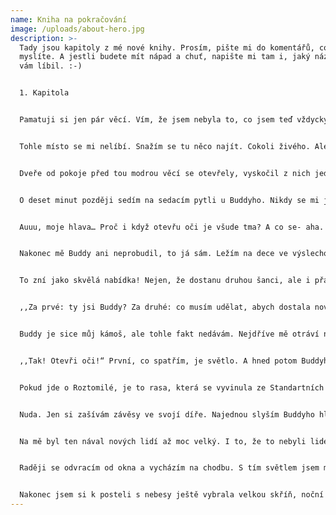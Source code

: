```yaml
---
name: Kniha na pokračování
image: /uploads/about-hero.jpg
description: >-
  Tady jsou kapitoly z mé nové knihy. Prosím, pište mi do komentářů, co si o tom
  myslíte. A jestli budete mít nápad a chuť, napište mi tam i, jaký název by se
  vám líbil. :-)


  1. Kapitola


  Pamatuji si jen pár věcí. Vím, že jsem nebyla to, co jsem teď vždycky. Pamatuji si, že jsem byla malá holčička, Která měla sestru. Ale teď nemám nic. Dokonce mám pocit, že mi chybí i život,… doslova.


  Tohle místo se mi nelíbí. Snažím se tu něco najít. Cokoli živého. Ale už tu bloudím přes patnáct minut a pořád nic. Ani neslyším přes díry ve zdech a ve střeše zpívat ptáky. I brouci mi tu chybí. Asi mají víc rozumu než já a utekli. Nevím, jestli nemám být ráda, že jsem zatím nic nepotkala. Chels se mi jednou svěřila, že z tohohle místa má špatný pocit a noční můry. Řekla jsem jí, že má noční můry úplně ze všeho. Ach Chels, kdyby jsi tu byla… Necítila bych se jako štvané zvíře. A taky by se pode mnou zrovna neprolomilo prkno. Sakra, to tu věc určitě přiláká! ,,Haló? Kdo je tam? Ozvěte se, nebo toho budete litovat! Varuji vás, jsem ozbrojený!“ Tak to mi tedy dodalo odvahu. Utíkám, a je mi jedno, že tohle, ať je to kdokoli zřejmě není to, co mě pronásledovalo. ,,Tady je! Kód 5! Kód 5!“ Nevím, co kód 5 znamená, ale Dort na přivítanou to asi nebude. Já se tady ztrácím! Proč tu je proboha tolik chodeb a pokojů?


  Dveře od pokoje před tou modrou věcí se otevřely, vyskočil z nich jeden z Roztomilý a chytil ji. Teď půjde do výslechové místnosti. Horší den už to být nemůže. Přiznávám, že boj není úplně můj styl, ale nikdo mi nemůže vyčítat, že po noci koukání na horory mě vyděsí prasknout prkno. Ach jo, teď to budu určitě mít celý týden na talíři. ,,Hej! Lišáku!“ zařve na mě Buddy. ,,Mám jméno!“ vrátím mu to. ,,No jo furt. Pojď se mnou, musíme si promluvit.“ Sakra. To nevypadá nejlépe. Když si mě naposledy zavolal, bylo to kvůli té zmrzlině. Mandy se z toho asi ještě nevzpamatovala. Zeptám se kdy. Prý že za půl hodiny. A co si představuje, že budu tu půlhodinu dělat? Asi nechám tu špinavou práci na Bunnym a Roztomilých. Takže půlhodinka v mojí díře? Hmmm, asi ne. Toulat se vilou? Pfff. Půjdu se mrknout, co dělají ostatní. Jdu tedy do středu (ne)dění, té místnosti, kde se dříve dělaly oslavy. Od té doby, co ji HaluBunny pojmenoval Party room jí nikdo neřekne jinak. Ale od minulého století se v ní žádné oslavy nedělaly a dneska tomu nebylo jinak. Nic zvláštního se tu neděje. Mám tendenci Cindy vytrhnout tu její kuchařku a všechny s ní pořádně přetáhnout. Ovládl jsem se a místo toho jsem si vzal Bunnyho kytaru a pořádně ji rozladil. Jak je možné, že za padesát let si už nevážíme toho, co jsme získali? Místo toho to tu všechny- Goldy se zvedne a začne řvát: ,,Tady se nicneděje! Haló, lidi! Vážně vás to tu neštve?!“ Jako na zavolanou. ,,Jo, štve. A co s tím chceš dělat, hmm?“ Utrousím jízlivě. Bunny, který zrovna vejde do místnosti se chopí slova (kytaru schovávám pod stůl): ,, O čem je řeč?“ ,,Nudíme se. Když zavřeš na padesát let přes padesát lidí do polorozpadlé vily, myslíš, že se tady potrhají smíchy?“ ,,Nemysli si, já se tu taky nudím. Ale,...“ Klesne na pohovku a vylezou z ní tři švábi. ,,… Teď jsme na chodbách chytili nějakou duši. Modrá barva, to půjde. Buddy začal s výslechem. Prý ji sem chce přetáhnout. Doufám, že se mu to povede. Ať se tu konečně něco děje.“ Vyletím ze křesla. Schůzka s Buddym! Sakryš! O dvě vteřiny později řvu na Bunnyho přes rameno omluvu, že jsem ho srazil na zem při mém zběsilém úprku. A o minutu později před jeho pokojem celý uřícený zjišťuji, že jsem tam o deset minut dříve,…


  O deset minut později sedím na sedacím pytli u Buddyho. Nikdy se mi jeho pokoj moc nelíbil. Byl na mě moc uklizený. Vedle ustlané postele s červenohnědým povlečením stojí stolek se starožitnou lampičkou a rozečtenou knížkou. Buddy říká, že můj zvyk- strkat místo záložky do knížky vše v dosahu- je nepochopitelný. Přísahám, že mu jednou tu jeho záložku s medvídkem Pú ukradnu. Co pak asi udělá? Půjde se vybrečet do té jeho skříně v protějším rohu pokoje? Vedle ní stojí na poličkách různé blbosti, ale i můj pohár, co jsem mu vyrobil ze dřeva k narozeninám. To to trochu kompenzuje. Na stole za mnou je petrolejová lampa, pastelky, tužky v kelímku a papíry na úhledné hromádce. To fakt nikdy nepochopím. Jak si dokáže neustále udržovat ten naleštěný pořádek? Sedací pytel, na kterém sedím je zhruba uprostřed pokoje a Buddy stojí u své náhražky ledničky a loví vodu nebo něco na ten způsob. Nesvítí se, protože trvá na tom, že dokud není tma, je to plýtvání. V naorandžovělém světle zapadajícího slunce, které sem proniká z okna a díry ve stropě se ale necítím dobře. Když se Buddy vybatolí se dvěma skleničkami černé tekutiny, jednu mi podá a přitáhne si židli. Nedůvěřivě si k tekutině přičichnu a nakrčím nos. ,,V pohodě, to můžeš vypít. Vyrobil jsem to před dvěma dny. Nemusíš se bát, nic se ti nestane.“ uklidňuje mě. Ale jestli o Buddym něco vím, tak to, že když přesně tohle řekne, NEPIJTE TO. ,,To jsi říkal s vodu taky. A máš to vůbec vyzkoušené?“ Mlčí. Tak vydechnu a položím skleničku na zem. ,,Zavolal sis mě jen proto, abych ti dělal pokusného králíka, nebo to má i jiný důvod?“ ,,Má to dva důvody. Až to vypiješ-“ ,,Ehm.“ ,,Prosím...“ ,,Lepší.“ ,,… řeknu ti ten druhý důvod.“ Dvě minuty nic neříkám a dávám si s ním souboj v zírání. Když mrknu, zavrčím a obsah skleničky do sebe kopnu. Nechutná to tak zle. Kouknu se na Buddyho a s kyselým úšklebkem řeknu: ,,Chutná to příšerně.“ ,,Ale nechutná.“ Usměje se na mě Buddy. Kouknu se na stolek, u kterého stojí… ne. To není pravda. Ten tady být nemůže. Na vlastí oči jsem viděl jeho smrt. Přichází blíž. Nakloní se ke mně a já se snažím dostat od něj co nejdál. Usmívá se a něco mi naznačí rukou. Buddy mě mlátí do tváří, ať se prý proberu. Jeho naléhavá slova mi ale zanikají v jediném, které šeptem řekne *on*: ,,Přicházím.“ Pak se zakloní a začne se smát. Jeho smích zní jako skřípění vlaku a já se tiše modlím, aby toho nechal a šel pryč. Začne měnit podobu a v ruce se mu objevuje nůž. Buddy na mě křičí, jeho nevidí. Ale svět se začíná vzdalovat a Tmavnout,…


  Auuu, moje hlava… Proč i když otevřu oči je všude tma? A co se- aha. Už si vzpomínám. Dostali mě. Kam mimochodem? Nic tu není. Jestli se můžu hýbat…? Hele, můžu se hýbat. Dobrá, ale co teď se mnou bude? Asi budu muset počkat. Jen bych ráda věděla, kde jsem. Když udělám pár kroků, Mohla bych možná nahmatat stěnu,… ,,Tak ses probudila. Ahoj. Jsem Buddy. Jak se jmenuješ ty? Neboj se.“ Ztuhla jsem. Kdo je ten Buddy? Kde je? A jak se sakra nemám bát? Raději si kleknu a odpovím. ,,Já jsem Eli. Eleanora… Kdo jsi a co chceš?“ Přitom ještě prohledávám rukama alespoň podlahu. ,, Jak jsem řekl, jmenuji se Buddy a jen jsem se chtěl zeptat, proč jsi se vloupala do našeho domu. Neboj. Nechci ti ublížit.“ Nic. Ten Buddy je divný. Proč se mě nebojí? Vypadám jako modrá mlha s očima. Jsem někde ve tmě a nic nevidím i když svítím(?). A on se mnou zatím jedná jako přítel. Zatím budu spolupracovat. Co koneckonců může udělat něčemu jako mraku? ,,Já se sem nevloupala. Ta vila je už od druhé světové opuštěná. Prostě tu bloudím a mám pocit, že něco mám hledat. Proč se mě nebojíš?“ Chvíli je ticho. Ne, vlastně není. On tam s nikým mluví. Co mají v plánu? Kdo jsou? Sakra, jestli je to nějaký gang, jsem v háji… I když vlastně ne. Sketa by byla horší. ,, Nebojím se tě, protože jsem byl jako ty. Taky mrtvý...“


  Nakonec mě Buddy ani neprobudil, to já sám. Ležím na dece ve výslechové místnosti. Buddyho jsem asi vyrušil. No a? Ten zmetek mě použil jako pokusného králíka! ,,Ehm. Kdy se mi hodláš omluvit?“ Ozve se z deky a Buddy se na mě otočí a dá si ukazováček před pusu, ať jsem zticha. To si dělá srandu?! Vstanu a dám mu pěstí. ,,Dobré ráno Šípková Růženko. Buď prosím zticha, nechci se s tebou pouštět do pětiminutové rvačky, když se znova někoho snažím naverbovat: A promiň.“ Řekne polohlasem. Vzdychnu a ducnu na zadek. Je to přece kamarád. Sice už přes padesát let, ale kamarád. Usměje se a vrátí se ke svojí práci. ,,Taky mrtvý-? Co? Jak to víš?! Hned mi to vysvětli!“ Ozve se zpoza neosvětleného okna. Trochu temperament, ne? ,,Poslouchej, to je tajná informace, kterou svěřuji jen těm, kteří jsou s námi v klanu. Téměř všichni jsme tady stejní. Od 2. světové války tady bydlíme. Nemáme kam jinam jít, všichni se nás bojí. Kdo by se nebál? Lidé se bojí a snaží se zničit nebo alespoň schovat to, čeho se bojí. Ale my jsme se nedali. Nestali se z nás duchové, strašíc na místě, kde jsme zemřeli, ale nevzdali jsme se a roky jsme hledali druhou šanci. Až jsme ji našli, a máme jí na rozdávání. Ale jen těm, kteří se k nám přidají.“ Téda. Buddy je dobrý řečník, to se musí uznat. Po chvilce se za oknem ozve: ,,Jak to myslíš, druhá šance? A co z toho budu mít, když se k vám přidám?“ ,,Našli jsme nová těla. Sice ne lidská ani zvířecí, ale bez duší, takže jsme našli naději na nový život. Jen jedna věc je špatně. Nemohli jsme si moc vybírat a...“ ,, A co?“ ,,Jsme monstra. Se životem a duší člověka, ale zvířecí tváří. Když se k nám přidáš, dostaneš druhou šanci. Přátele. Domov. Rodinu. Život.“ Tak to jsem od Buddyho vážně nečekal. To by rozplakalo i kámen. Vstanu a přijdu k Buddymu. Ukážu mu palec nahoru a rty naznačím: respekt. Usměje se a oba se koukneme přes okno do tmavé místnosti za ním. Jen uprostřed vidím nějaké modré světýlko.


  To zní jako skvělá nabídka! Nejen, že dostanu druhou šanci, ale i přátele! Kdyby to byla past, už by sklapla, když jsem byla mimo. Navíc, oni mou situaci asi dobře znají. Popsali ji přece přesně tak, jak se cítím. Už jsem se rozhodla. ,,Beru.“ Najednou se místnost projasnila a otevřely se dveře na jejím konci. V nich něco stálo. Počáteční úlek vystřídalo překvapení, když mi došlo, že to asi je Buddy. Nejspíš. Když věc přišla blíže a klekla si ke mně, začala jsem si ji pořádně prohlížet. Nevypadá jako monstrum. Jen jako něco mezi medvědem a člověkem. Nohy nemá moc vidět skrze hnědou, nepoddajnou srst, která mu pokrývá celý povrch těla. Má takové štíhlé, lidské tělo, jen porostlé chlupy a medvědí hlavou. I když,… Ani ta hlava není úplně medvědí. Možná je trochu štíhlejší, s delším čenichem a většíma očima, ale to je vše. Jen jedna věc se mi nezdá…


  ,,Za prvé: ty jsi Buddy? Za druhé: co musím udělat, abych dostala nové tělo? Za třetí: kde jsem, kdo jsou tvoji kámoši? Nejste nějaká sketa? A za čtvrté, a to nejdůležitější: PROČ MÁŠ VESTIČKU?!“ no jo, tu vestičku jsem si mohla odpustit. ,,Jo, jsem Buddy. Dělat nic nemusíš, ukážu ti tvé nové tělo sám, žádná sketa nejsme, jsi v té rozpadlé vile, mí kámoši jsou jinde a bacha, jsou jako já.“ chvilku je ticho. Pak si sarkasticky odkašlu. ,,Neurážej moji vestu. Bez ní si připadám divně.“ ,,Jsi divnej.“ ,,Pojď za mnou, ukážu ti tvé nové tělo a ostatní.“ Jojo, lézt na nervy, to já dovedu.


  Buddy je sice můj kámoš, ale tohle fakt nedávám. Nejdříve mě otráví nějakým tím svým jedem, mám halucinace a upadnu do bezvědomí, pak se mi ani neomluví a teď mě zapomněl ve výslechové místnosti. Může mít Napůl liška jako já depresi? Naneštěstí je tohle jediná místnost, která se v tomhle baráku dá zamknout. A Buddy rád zamyká. Co dělám? Řvu a mlátím pěstmi do dveří a okna. Na co myslí? ,,Hej! Kdo je tam? Buddy, jsi to ty?“ ozve se zpoza dveří. ,,Těsně vedle.“,,Felixi? Aha, to jsi ty. To už ses zase nechal zavřít ve výslechové místnosti?“ ,,Dostaň mě ven!“ ,,Máš štígro, že jdu zrovna kolem. Nechtěl bys tu přece trčet dvě hodiny? *Zase?*“ jo, není to poprvé, co mě sem Buddy omylem zavřel. ,,Prostě mě pusť ven! Nebo… Ach jo, já nevím, co by bylo nebo.“ ,,Prosím tě, vždyť už odemykám.“ Konečně se otevírají dveře. V nich stojí Bunny. Projdu kolem něj, utrousím rychlou poznámku něco ve smyslu, že to má u mě a mířím do party room.


  ,,Tak! Otevři oči!“ První, co spatřím, je světlo. A hned potom Buddyho. Ale to nejsou mé první vjemy. Můj první vjem bylo teplo. Pocit domova a bezpečí. To, co člověk nevnímá, když je ještě naživu. Znova cítím, jak mi v žilách proudí krev a bije mi srdce. V puse mám znovu sliny, mohu hýbat hmotnými věcmi. Ten pocit mi podvědomě chyběl. Létat po světě jako duše je vyčerpávající a nebezpečné. ,, Tak. Jak se cítíš?“ Buddy se vedle mě usmívá. Je zvláštní pocit, vidět normálníma, žijícíma očima. K tomuhle není co dodat. Zkusmo zamávám rukama a potom co zjistím, že mě poslouchají, ho obejmu. ,,Díky.“ ,,Chceš vidět ostatní?“ zakývu hlavou, oba se zvedneme a vejdeme do chodby. Když jí jdeme, jen tak mimochodem se zeptám: ,, A kolik vás tady je?“ ,,Tady nahoře, nebo celkově?“ ,,*nahoře*?“ ,, Ještě nás je hodně ve spodních podlažích. Tam dole se úplně neví, kolik jich je.“ ,,A jaký je tvůj odhad? I s vámi nahoře myslím.“ ,,Přes 60 odhaduji.“ ,,COŽE?! Přes šedesát?!“ ,,jo. Jsme rozdělení na různé rasy, víš? Já například jsem Standartní. Tam dole žijí rozhodně Bílí a nejspíše i zbytky rasy Zlatých. Pak jsou ale dva druhy, kteří nevíme, kde žijí a jsou nebezpeční a zlí.“ ,,Jací jsou to?“ ,,Noční můry a druhá rasa nemá jméno. Ale říkáme jim zmutovaní, zvláštní nebo nějak takhle.“ ,,Noční můry? Zmutovaní? Proč? A co jsem vlastně já?“ ,,Noční můry proto, že umí jedinečnou věc, kterou nikdo z nás ne. Dovedou se vtírat do snů, ale to umí i Roztomilí- což jsi mimochodem ty- ale umí ve snu i zabít. Neví se jak to, ale umí měnit podobu. Ale ani jejich proměna není dokonalá. Vždycky se musí proměnit s něčím, co je i dokáže prozradit, například, neumí se proměnit na živou bytost bez toho, aby jim zůstal jejich hlas a divné oči. Oni mají černé bělmo a zorničku v barvě duhovky. Jsou rychlí, silní, nebezpeční. Jako zvířata. Mají instinkty, zuby, drápy, sílu,… ale nejsou nepřemožitelní. Jednou na nás zaútočili a my jsme zvítězili pomocí početní převahy, našim technologiím a světlu.“ ,, Světlu? Oni se bojí světla?“ zeptala jsem se. Musím přiznat, že se těch nočních můr začínám trochu děsit. ,,Jo. Žijí ve tmě, nejlépe pod zemí. Když ji zablikáš baterkou do očí, tak je odeženeš, nebo alespoň dezorientuješ. Co se týče zmutovaných, jsou sice silnější než noční můry, ale neútočí na nás. Jsou větší, silnější, vyvinutější,… například noční můry mají jen ostré zuby a drápy, ale zmutovaní je mají jednoduše všude po těle. Nevíme, jak by jsme je odehnali, kdyby se proti nám postavili. Ale víme, že jich je málo. Tedy, před rokem jich bylo čtyři nebo pět. Nikdo o nich skoro nic neví.“ ,,Ok… A co ti Bílí, Standartní, Zlatí, Roztomilí...“ ,, Bílí bydlí asi tři podlaží pod zemí. Bílí jim říkáme proto, že všichni mají alespoň část srsti bílé barvy. Občas mají vidění, které jim pomáhá v životě. Navíc mají zbystřené smysly. Vlastně všichni kromě Standartních mají nějakou netypickou vlastnost. Ale Standartní jsou něco jako základním kamenem. Sice jsme nebyli první, ale vyvinuli se z nich Průhlední, Roztomilí a Bílí. Nejdříve byli jen Zlatí, Noční Můry, Stínoví a Prý ještě jedna rasa, ale o té se to jen povídá. O těchto třech máme žijící důkazy- Ale Zlatí a Stínoví vymírají. Stínoví žijí ve stínech- Oni samí jsou vlastně tak trochu stíny- ale můžou i na světlo. Ovládají teleportaci a teleknizi. Navíc je prakticky nemožné je zranit. Ale má to háček. Ze Stínových už žijí jenom dva a oba jsou kluci a bráchové k tomu. Náš přítel- Roger se snaží ve své laboratoři smíchat DNA tak, aby se mu podařilo vyrobit Stínovou dívku. Ale myslím si, že se mu to nepovede. Zlatí už jsou taky jen dva, ale jeden je zrádce.“ Buddy se podvědomě zachvěje a na chvíli kouká jakoby do dálky. Ať byl ten zrádce kdo chtěl a ať udělal co chtěl, Buddym to otřáslo. Za chvíli pokračuje ve vyprávění: ,,Zlatí jsou nejspíše nejstarší rasa. Umí se teleportovat stejně jako Stínoví, ale teleknizi neovládají. Zato jejich krev dokáže posílit schopnosti všech ostatních ras. Kromě jejich. Ale kompenzuje to neustálé množství energie. Usínají rychle lehkým spánkem a hned po probuzení jsou úplně čilí. Jediný přátelský Zlatý je Goldy.


  Pokud jde o Roztomilé, je to rasa, která se vyvinula ze Standartních jako první. Dokáží vstoupit do snů a měnit je. V malé míře ovládají hypnózu a Mají ze všech ras největší výdrž. Buď ráda, že jsi jedna z Roztomilých.“ Víc mi toho zatím neřekl. Zrovna totiž vstupujeme do místnosti, odkud se ozývají nějaké hlasy. ,, Hej lidi! Koukněte, koho vedu!“


  Nuda. Jen si zašívám závěsy ve svojí díře. Najednou slyším Buddyho hlas: ,, Hej lidi! Koukněte, koho vedu!“ Otáčím hlavou za zvukem. Upřímně chci, abych viděl jak vede tu nebo toho nového. Když tu byla naposledy jedna nová, nedopadlo to dobře. Ale zároveň doufám, že nováčkovi nejde jen o tělo. Moc toho ale nakonec nevidím. Všichni se nahrnuli k Buddymu a postavě vedle něj. Ale vzhled bytosti mohu posuzovat z komentářů ostatních: ,,Vidíš ty copánky? Jí se tedy bát nebudou.“. Takže soudím, že to je holka, má copánky,… ,, Kočka? Ty se tak máš, jsi hrozně roztomilá. Taky jsem chtěla být kočička, ale jsem spokojená takhle -“ … a je to kočka. Tím samozřejmě myslím jako zvíře, sám jsem ji ani neviděl. Ale nechci lhát, že ji vidět nechci. Tak se rozhlížím po místnosti, jestli tu není… Bingo! U protější stěny se válí žebřík. Prolezlý hnilobou a snad sto let starý, ale žebřík. Postavím ho k vedlejší zdi a vylezu na něj, přičemž moje maličkost stihla zlomit dva stupínky. Kdo se stará? Pak to opravím. Lezu a přitom kontroluji, jestli není v davu skulinka, kterou bych mohl alespoň na chvíli vidět novou. Bráchové stínoví se teleportovávají do středu a Goldy si poletuje. Šťastlivci. Být Standartní není taková výhra. Zato umět procházet zdí jako Průhlední,...Když konečně vylézám na poslední příčku žebříku a ohlížím se, chvíli není nic vidět. Až zařvání Buddyho nastolí v místnosti větší klid. Vezme něco šedého kolem ramen a slyším ho jak říká, že asi jí půjde ukázat její pokoj a večer zkusí setkání lépe zorganizovat. Pak odejde z místnosti a ostatní se za brblání vrátí k jejich činnostem a já jdu opravit žebřík.


  Na mě byl ten nával nových lidí až moc velký. I to, že to nebyli lidé taky moc povzbudivé nebylo. Dva tam byly jen obrysy se svítícíma očima a jeden se tam vznášel! Někteří byli takoví trošku průhlední a procházeli ostatními jako duchové, a zbytek taky nevypadal moc normálně. ,,Za ně se omlouvám. Oni prostě rádi vítají nové členy. Už dlouho se tu nic neděje.“ ,,A mám na tebe tři otázky. Za prvé: Můj pokoj? Za druhé: Co bude večer a za třetí: Slyšela jsem někoho říkat, že tady přede mnou přišel ještě někdo. Je to tak?“ Buddy si povzdychne. ,, Za prvé: každý tu má vlastní pokoj, ale nejsou tu moc daleko od sebe. Koneckonců je tohle obří rozpadlá vila, tak se tu dá využít více místa než normálně, takže by byl hřích to neudělat. Za druhé: Večer tě chci při večeři ještě jednou zkusit trochu klidněji představit. A za třetí: ano, je to tak. Asi měsíc před tebou ještě přišla jedna holka. Ale už tu není chtěla jen tělo, takže asi budeš muset pochopit, že tě nejdříve budou ze začátku trochu podezírat.“ Pak jsme ani jeden nic neříkal a jen jsme šli. Já jsem raději dávala pozor na cestu. Ale po chvíli mi došlo, že se stačí jen pozorně dívat a všímat si maličkostí. Například, že po chodbě se sochou porostlou mechem zajdeš do chodby s dírou s výhledem na skály. Když Buddy řekne, že můj pokoj je už za rohem, tak nasazuji přední náhon a nakukuji za roh. Chodba jako ty ostatní. Počkat, ne. Tahle je opravená. Tedy, tak trochu. Na zemi je zašívaný koberec a díru v okně někdo zatloukl dřevěnými prkny. Celá jedna stěna je pokrytá dveřmi. ,, Pojď za mnou. Tvůj pokoj je támhle, skoro na konci chodby.“ Jdeme k jedněm dveřím a Buddy je otevírá. Oba nakukujeme dovnitř a zevnitř se ozývá dívčí křik. Za stálého ječení dotyčné dívce Buddy při cestě pryč říká: ,,Promiň, promiň. Spletl jsem si pokoj promiň, promiň, promiň. Neřvi prosím tě, už ti říkám promiň. Slyšíš, říkám promiň, stačí? Promiň.“ Já stěží zadržuji smích a následuji Buddyho k jiným dveřím. Za nimi ale není žádná holka, ale prázdný pokoj. ,, Tak, věci co si můžeš dát do pokoje jsou za rohem směrem odkud jsme přišli v první místnosti. Tak já tě už tu nechám osudu.“ ,, Jojo. Zatím čau!“ ,,Nazdar!“ A odejde. Já si jdu ještě prohlédnout pokoj. Po podlaze je potažený koberec s velkou vrstvou prachu. Místnost má čtvercový tvar a ve zdi naproti dveřím je místo okna díra. Přijdu k ní a podívám se ven. Přímo pod okny mám les a po pravé straně je výhled na hory. Vidím, že jsem v prvním patře a hory mizí v dáli. Jsou tam perfektně postavené. Na kopci vidím jezero lesknoucí se v záři zapadajícího slunce, které mi teď nejspíš z chodby vrhá obdélníky světla na dveře. Nesvítí mi do očí a to jezero v hoře vypadá díky tomu jako oko uvnitř hory. Nadšená výhledem se podívám doleva. Vidím menší město, ve kterém se právě rozsvěcí světla. Od něj se zapadající slunce odrážet nemůže. Stojí totiž v údolí. Kdyby stálo na kopci, nemuselo by svítit elektřinou tak dlouho a navíc by mělo krásný výhled. Když se na to člověk dívá s odstupem, uvědomí si marnost a hloupost lidského snažení. Pokud to ovšem člověk není. Zatnu ruce v pěsti a kousnu se do jazyka, abych se nerozbrečela při myšlence, zda se budu moct s tělem monstra někdy vrátit k normálnímu životu.


  Raději se odvracím od okna a vycházím na chodbu. S tím světlem jsem měla pravdu. Svítí mi do očí, tak zabočím do chodby, kde má prý být ten kumbál s věcmi. Když dojdu před dveře, chvilku váhám. Přece nevím, jestli to není Buddyho omyl nebo vtípek. Otevřít, nebo ne? Nadechuji se a otevírám dveře. Uf. Jenom kumbál. A velký kumbál. Vešlo se tam asi deset nemocničních a pět dřevěných postelí, skříně, stoly, židle, doplňky a… záchodové prkýnko. Ještěže jen prkýnko. Žádná mísa. Ok. Mám si vzít dřevěnou, nebo nemocniční postel? Na jednu stranu, nemocniční asi nebude tolik vrzat ale na druhou je taková pochmurná. Zato dřevěná postel nevypadá tak moc rozvrzaně, jako na první pohled a je taková veselejší. Hej! Tam v rohu! Tam jsou k té posteli i nebesa! Je rozhodnuto. Ale nejdřív odtáhnu tu postel, i s nebesy bych ji nejspíš jak neprotáhla dveřmi, tak bych ji asi neunesla. Hekám, když ji zvedám. I tak je těžká. Aspoň nevrže. Když ji odtáhnu do svého pokoje, nechávám ji ležet tam kde je, pak to stejně přestavím a povleču a běžím pro nebesa. Když vbíhám do místnosti, zakopávám o záchodovou mísu. Vzdychnu a třu si dotyčnou nohu. Co k tomu dodat.


  Nakonec jsem si k posteli s nebesy ještě vybrala velkou skříň, noční stoleček, Nějakou snad sto let starou židli a stůl. Poličky jsem už zabudovala. Tak si ještě půjdu vybrat třeba prostěradla nebo koberec-? Někdo ťuká na dveře. Jdu otevřít. ,,Neotevírej! Jen si chci popovídat!“ ozve se zpoza dveří. ,,Proč bych neměla otevírat? A kdo jsi?“ ,, Nevypadám moc hezky. A jmenuji se Mandy.“
---
```

